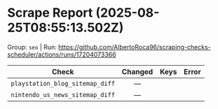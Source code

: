 # Scrape Report (2025-08-25T08:55:13.502Z)

Group: `seo`  |  Run: https://github.com/AlbertoRoca96/scraping-checks-scheduler/actions/runs/17204073366

| Check | Changed | Keys | Error |
|---|:---:|:--|:--|
| `playstation_blog_sitemap_diff` | — |  |  |
| `nintendo_us_news_sitemap_diff` | — |  |  |
